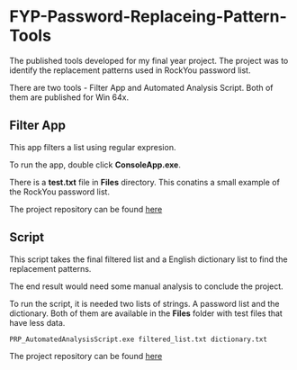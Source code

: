 # FYP-Password-Replaceing-Pattern-Tools
The published tools developed for my final year project. The project was to identify the replacement patterns used in RockYou password list.

There are two tools - Filter App and Automated Analysis Script. Both of them are published for Win 64x.

## Filter App
This app filters a list using regular expresion.

To run the app, double click **ConsoleApp.exe**.

There is a **test.txt** file in **Files** directory. This conatins a small example of the RockYou password list.

The project repository can be found [here](https://github.com/HasanAouzoun/FYProject)

## Script
This script takes the final filtered list and a English dictionary list to find the replacement patterns.

The end result would need some manual analysis to conclude the project.

To run the script, it is needed two lists of strings. A password list and the dictionary. Both of them are available in the **Files** folder with test files that have less data.

```
PRP_AutomatedAnalysisScript.exe filtered_list.txt dictionary.txt
```

The project repository can be found [here](https://github.com/HasanAouzoun/PRP_AutomatedAnalysisScript)
